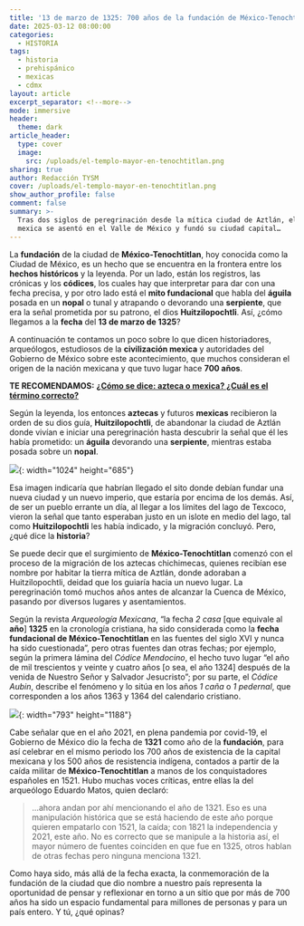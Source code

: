 ```yaml
---
title: '13 de marzo de 1325: 700 años de la fundación de México-Tenochtitlan'
date: 2025-03-12 08:00:00
categories:
  - HISTORIA
tags:
  - historia
  - prehispánico
  - mexicas
  - cdmx
layout: article
excerpt_separator: <!--more-->
mode: immersive
header:
  theme: dark
article_header:
  type: cover
  image:
    src: /uploads/el-templo-mayor-en-tenochtitlan.png
sharing: true
author: Redacción TYSM
cover: /uploads/el-templo-mayor-en-tenochtitlan.png
show_author_profile: false
comment: false
summary: >-
  Tras dos siglos de peregrinación desde la mítica ciudad de Aztlán, el pueblo
  mexica se asentó en el Valle de México y fundó su ciudad capital…
---
```

La **fundación** de la ciudad de **México-Tenochtitlan**, hoy conocida como la Ciudad de México, es un hecho que se encuentra en la frontera entre los **hechos históricos** y la leyenda. Por un lado, están los registros, las crónicas y los **códices**, los cuales hay que interpretar para dar con una fecha precisa, y por otro lado está el **mito fundacional** que habla del **águila** posada en un **nopal** o tunal y atrapando o devorando una **serpiente**, que era la señal prometida por su patrono, el dios **Huitzilopochtli**. Así, ¿cómo llegamos a la **fecha** del **13 de marzo de 1325**?

A continuación te contamos un poco sobre lo que dicen historiadores, arqueólogos, estudiosos de la **civilización mexica** y autoridades del Gobierno de México sobre este acontecimiento, que muchos consideran el origen de la nación mexicana y que tuvo lugar hace **700 años**.

**TE RECOMENDAMOS:** [**¿Cómo se dice: azteca o mexica? ¿Cuál es el término correcto?**]()

Según la leyenda, los entonces **aztecas** y futuros **mexicas** recibieron la orden de su dios guía, **Huitzilopochtli**, de abandonar la ciudad de Aztlán donde vivían e iniciar una peregrinación hasta descubrir la señal que él les había prometido: un **águila** devorando una **serpiente**, mientras estaba posada sobre un **nopal**.

![](https://upload.wikimedia.org/wikipedia/commons/thumb/d/d7/SculptureEagleNopalZocalo02.JPG/1024px-SculptureEagleNopalZocalo02.JPG){: width="1024" height="685"}

Esa imagen indicaría que habrían llegado el sito donde debían fundar una nueva ciudad y un nuevo imperio, que estaría por encima de los demás. Así, de ser un pueblo errante un día, al llegar a los límites del lago de Texcoco, vieron la señal que tanto esperaban justo en un islote en medio del lago, tal como **Huitzilopochtli** les había indicado, y la migración concluyó. Pero, ¿qué dice la **historia**?

Se puede decir que el surgimiento de **México-Tenochtitlan** comenzó con el proceso de la migración de los aztecas chichimecas, quienes recibían ese nombre por habitar la tierra mítica de Aztlán, donde adoraban a Huitzilopochtli, deidad que los guiaría hacia un nuevo lugar. La peregrinación tomó muchos años antes de alcanzar la Cuenca de México, pasando por diversos lugares y asentamientos.

Según la revista *Arqueología Mexicana*, “la fecha *2 casa* \[que equivale al **año**\] **1325** en la cronología cristiana, ha sido considerada como la **fecha fundacional de México-Tenochtitlan** en las fuentes del siglo XVI y nunca ha sido cuestionada”, pero otras fuentes dan otras fechas; por ejemplo, según la primera lámina del&nbsp;*Códice Mendocino*, el hecho tuvo lugar “el año de mil trescientos y veinte y cuatro años \[o sea, el año 1324\] después de la venida de Nuestro Señor y Salvador Jesucristo”; por su parte, el&nbsp;*Códice Aubin*, describe el fenómeno y lo sitúa en los años&nbsp;*1 caña* o *1 pedernal*, que corresponden a los años 1363 y 1364 del calendario cristiano.

![](https://upload.wikimedia.org/wikipedia/commons/0/03/First_page_of_the_Codex_Mendoza%2C_ca._1541_restored.jpeg){: width="793" height="1188"}

Cabe señalar que en el año 2021, en plena pandemia por covid-19, el Gobierno de México dio la fecha de **1321** como año de la **fundación**, para así celebrar en el mismo periodo los 700 años de existencia de la capital mexicana y los 500 años de resistencia indígena, contados a partir de la caída militar de **México-Tenochtitlan** a manos de los conquistadores españoles en 1521. Hubo muchas voces críticas, entre ellas la del arqueólogo Eduardo Matos, quien declaró:

> …ahora andan por ahí mencionando el año de 1321. Eso es una manipulación histórica que se está haciendo de este año porque quieren empatarlo con 1521, la caída; con 1821 la independencia y 2021, este año. No es correcto que se manipule a la historia así, el mayor número de fuentes coinciden en que fue en 1325, otros hablan de otras fechas pero ninguna menciona 1321.

Como haya sido, más allá de la fecha exacta, la conmemoración de la fundación de la ciudad que dio nombre a nuestro país representa la oportunidad de pensar y reflexionar en torno a un sitio que por más de 700 años ha sido un espacio fundamental para millones de personas y para un país entero. Y tú, ¿qué opinas?
